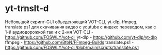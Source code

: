 # yt-trnslt-d
Небольшой скрипт-GUI обьеденяющий VOT-CLI, yt-dlp, ffmpeg, translate.ps1 для скачивания видео с youtube с яндекс переводом, как с 1-й аудиодорожкой так и с 2-мя
VOT-CLI - https://github.com/FOSWLY/vot-cli
yt-dlp - https://github.com/yt-dlp/yt-dlp
ffmpeg - https://github.com/BtbN/FFmpeg-Builds
translate.ps1 - https://github.com/FOSWLY/vot-cli/blob/main/scripts/translate.ps1
